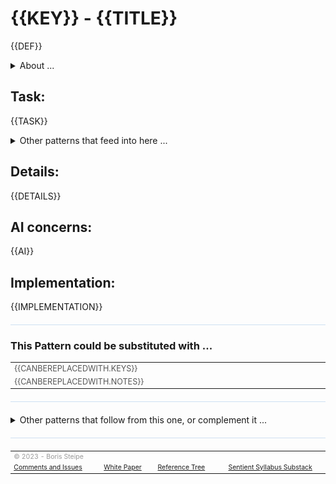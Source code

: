 <!-- template v. 2023-05-24T10:29-0400   -->
<!-- compatible with PSPEC v. 2023-05-21 -->
<style>
table {
  width: 100%;
}
</style>

# {{KEY}} - {{TITLE}}

{{DEF}}

<details>
  <summary>About ...</summary>
  <p>
  <table style="width:100%; font-size:75%;">
  <tr><td>Short Title: </td><td>{{SHORT}}</td></tr>
  <tr><td>Contributors: </td><td>{{CONTRIB}}</td></tr>
  <tr><td>Schema version: </td><td>{{VERSION}}</td></tr>
  <tr><td>Last Update: </td><td>{{UPDATE}}</td></tr>
  <tr><td>Status: </td><td>{{STATUS}}</td></tr>
  <tr><td>Tree style: </td><td>{{STYLE}}</td></tr>
  <tr><td>Other information: </td><td>{{META}}</td></tr>
  </table>
  </p>
</details>

## Task:
{{TASK}}

<details>
  <summary>Other patterns that feed into here ...</summary>

<h4>Parent:</h4>
<table style="width:100%; font-size:90%; color:#555555;">
<tr><td>{{PARENT.KEY}}</td></tr>
<tr><td><img width="980" height="1"><br/>{{PARENT.NOTES}}</td></tr>
</table>

<h4>Is-A:</h4>
<table style="width:100%; font-size:90%; color:#555555;">
<tr><td>{{ISA.KEYS}}</td></tr>
<tr><td><img width="980" height="1"><br/>{{ISA.NOTES}}</td></tr>
</table>

<h4>Results from:</h4>
<table style="width:100%; font-size:90%; color:#555555;">
<tr><td>{{RESULTSFROM.KEYS}}</td></tr>
<tr><td><img width="980" height="1"><br/>{{RESULTSFROM.NOTES}}</td></tr>
</table>

<h4>Governed by:</h4>
<table style="width:100%; font-size:90%; color:#555555;">
<tr><td>{{GOVERNEDBY.KEYS}}</td></tr>
<tr><td><img width="980" height="1"><br/>{{GOVERNEDBY.NOTES}}</td></tr>
</table>

<h4>Component of:</h4>
<table style="width:100%; font-size:90%; color:#555555;">
<tr><td>{{COMPONENTOF.KEYS}}</td></tr>
<tr><td><img width="980" height="1"><br/>{{COMPONENTOF.NOTES}}</td></tr>
</table>
</details>

## Details:
{{DETAILS}}

## AI concerns:
{{AI}}

## Implementation:
{{IMPLEMENTATION}}

<hr style="height: 1px; background:#cee0f2; margin: 20px 0;"/>

### This Pattern could be substituted with ...
<table style="font-size:90%; color:#555555;">
<tr><td>{{CANBEREPLACEDWITH.KEYS}}</td></tr>
<tr><td><img width="980" height="1"><br/>{{CANBEREPLACEDWITH.NOTES}}</td></tr>
</table>

<!-- FIGURE.URL -->
<!--  FIGURE.CAPTION -->

<hr style="height: 1px; background:#cee0f2; margin: 20px 0;"/>

<details>
  <summary>Other patterns that follow from this one, or complement it ...</summary>

<h4>Components and Augmenting Patterns:</h4>
<table style="width:100%; font-size:90%; color:#555555;">
<tr><td>{{HASCOMPONENT.KEYS}}</td></tr>
<tr><td><img width="980" height="1"><br/>{{HASCOMPONENT.NOTES}}</td></tr>
</table>

<h4>Alternative Forms or Modes:</h4>
<table style="width:100%; font-size:90%; color:#555555;">
<tr><td>{{ALTERNATIVEFORM.KEYS}}</td></tr>
<tr><td><img width="980" height="1"><br/>{{ALTERNATIVEFORM.NOTES}}</td></tr>
</table>

<h4>Following Patterns, Results, or Outcomes:</h4>
<table style="width:100%; font-size:90%; color:#555555;">
<tr><td>{{RESULTSIN.KEYS}}</td></tr>
<tr><td><img width="980" height="1"><br/>{{RESULTSIN.NOTES}}</td></tr>
</table>

</details>

<hr style="height: 1px; background:#cee0f2; margin: 20px 0;"/>

<table style="width:100%; font-size:75%; color:#999999;">
<tr><td colspan="4"><img width="980" height="1"><br/>© 2023 - Boris Steipe</td></tr>
<tr>
<td><a href="https://github.com/stSyl/PLAAI">Comments and Issues</a></td>
<td><a href="https://tinyurl.com/PLAAI-wp">White Paper</a></td>
<td><a href="https://stsyl.github.io/PLAAI/PLAAI-reference.html">Reference Tree</a></td>
<td><a href="https://sentientsyllabus.substack.com">Sentient Syllabus Substack</a></td>
</tr>
</table>

<!-- END-->
